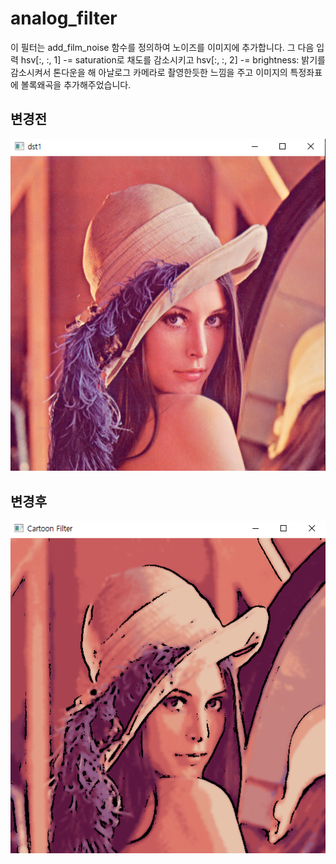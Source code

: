 # analog_filter
이 필터는 add_film_noise 함수를 정의하여 노이즈를 이미지에 추가합니다. 
그 다음 입력 hsv[:, :, 1] -= saturation로 채도를 감소시키고 
hsv[:, :, 2] -= brightness: 밝기를 감소시켜서 톤다운을 해 아날로그 카메라로
촬영한듯한 느낌을 주고 이미지의 특정좌표에 볼록왜곡을 추가해주었습니다.


## 변경전
![img_1.png](img_1.png)
## 변경후
![img_6.png](img_6.png)